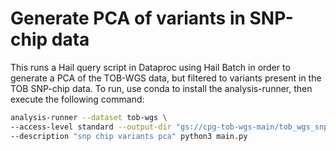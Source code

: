 # Generate PCA of variants in SNP-chip data

This runs a Hail query script in Dataproc using Hail Batch in order to generate a PCA of the TOB-WGS data, but filtered to variants present in the TOB SNP-chip data. To run, use conda to install the analysis-runner, then execute the following command:

```sh
analysis-runner --dataset tob-wgs \
--access-level standard --output-dir "gs://cpg-tob-wgs-main/tob_wgs_snp_chip_variant_pca/v0" \
--description "snp chip variants pca" python3 main.py
```
